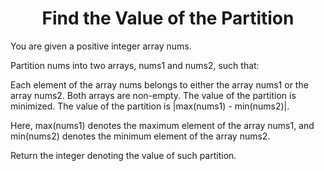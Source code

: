 ﻿<h1 align="center">Find the Value of the Partition</h1>

You are given a positive integer array nums.

Partition nums into two arrays, nums1 and nums2, such that:

Each element of the array nums belongs to either the array nums1 or the array nums2.
Both arrays are non-empty.
The value of the partition is minimized.
The value of the partition is |max(nums1) - min(nums2)|.

Here, max(nums1) denotes the maximum element of the array nums1, and min(nums2) denotes the minimum element of the array nums2.

Return the integer denoting the value of such partition.